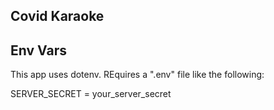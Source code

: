 ## Covid Karaoke

## Env Vars
This app uses dotenv. REquires a ".env" file like the following:

SERVER_SECRET = your_server_secret